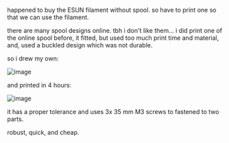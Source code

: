 happened to buy the ESUN filament without spool. so have to print one so that we can use the filament. 

there are many spool designs online. tbh i don't like them... i did print one of the online spool before, it fitted, but used too much print time and material, and, used a buckled design which was not durable. 

so i drew my own:

![image](https://github.com/user-attachments/assets/e9b072d9-b55e-4da7-96e7-a8ec6accc798)

and printed in 4 hours: 

![image](https://github.com/user-attachments/assets/5ed0f981-2951-4ed5-afe3-ae59918760a8)

it has a proper tolerance and uses 3x 35 mm M3 screws to fastened to two parts. 

robust, quick, and cheap. 
